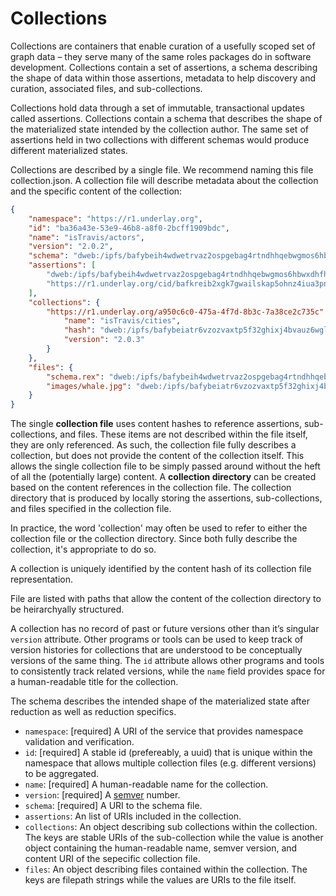 # Collections

Collections are containers that enable curation of a usefully scoped set of graph data – they serve many of the same roles packages do in software development. Collections contain a set of assertions, a schema describing the shape of data within those assertions, metadata to help discovery and curation, associated files, and sub-collections.

Collections hold data through a set of immutable, transactional updates called assertions. Collections contain a schema that describes the shape of the materialized state intended by the collection author. The same set of assertions held in two collections with different schemas would produce different materialized states.

Collections are described by a single file. We recommend naming this file collection.json. A collection file will describe metadata about the collection and the specific content of the collection:

```json
{
	"namespace": "https://r1.underlay.org",
	"id": "ba36a43e-53e9-46b8-a8f0-2bcff1909bdc",
	"name": "isTravis/actors",
	"version": "2.0.2",
	"schema": "dweb:/ipfs/bafybeih4wdwetrvaz2ospgebag4rtndhhqebwgmos6hbwxdhfhtw3d2vde",
	"assertions": [
		"dweb:/ipfs/bafybeih4wdwetrvaz2ospgebag4rtndhhqebwgmos6hbwxdhfhtw3d2vde",
		"https://r1.underlay.org/cid/bafkreib2xgk7gwailskap5ohnz4iua3pno2lm4wemop2bm7opgcun2dtse"
	],
	"collections": {
		"https://r1.underlay.org/a950c6c0-475a-4f7d-8b3c-7a38ce2c735c": {
			"name": "isTravis/cities",
			"hash": "dweb:/ipfs/bafybeiatr6vzozvaxtp5f32ghixj4bvauz6wgl4lbbh6np4yrrsvtep3y4",
			"version": "2.0.3"
		}
	},
	"files": {
		"schema.rex": "dweb:/ipfs/bafybeih4wdwetrvaz2ospgebag4rtndhhqebwgmos6hbwxdhfhtw3d2vde",
		"images/whale.jpg": "dweb:/ipfs/bafybeiatr6vzozvaxtp5f32ghixj4bvauz6wgl4lbbh6np4yrrsvtep3y4"
	}
}
```


The single **collection file** uses content hashes to reference assertions, sub-collections, and files. These items are not described within the file itself, they are only referenced. As such, the collection file fully describes a collection, but does not provide the content of the collection itself. This allows the single collection file to be simply passed around without the heft of all the (potentially large) content. A **collection directory** can be created based on the content references in the collection file. The collection directory that is produced by locally storing the assertions, sub-collections, and files specified in the collection file.

In practice, the word 'collection' may often be used to refer to either the collection file or the collection directory. Since both fully describe the collection, it's appropriate to do so.

A collection is uniquely identified by the content hash of its collection file representation.

File are listed with paths that allow the content of the collection directory to be heirarchyally structured.

A collection has no record of past or future versions other than it’s singular `version` attribute. Other programs or tools can be used to keep track of version histories for collections that are understood to be conceptually versions of the same thing. The `id` attribute allows other programs and tools to consistently track related versions, while the `name` field provides space for a human-readable title for the collection.

The schema describes the intended shape of the materialized state after reduction as well as reduction specifics.

- `namespace`: [required] A URI of the service that provides namespace validation and verification.
- `id`: [required] A stable id (prefereably, a uuid) that is unique within the namespace that allows multiple collection files (e.g. different versions) to be aggregated.
- `name`: [required] A human-readable name for the collection.
- `version`: [required] A [semver](https://semver.org) number.
- `schema`: [required] A URI to the schema file.
- `assertions`: An list of URIs included in the collection.
- `collections`: An object describing sub collections within the collection. The keys are stable URIs of the sub-collection while the value is another object containing the human-readable name, semver version, and content URI of the sepecific collection file.
- `files`: An object describing files contained within the collection. The keys are filepath strings while the values are URIs to the file itself.

